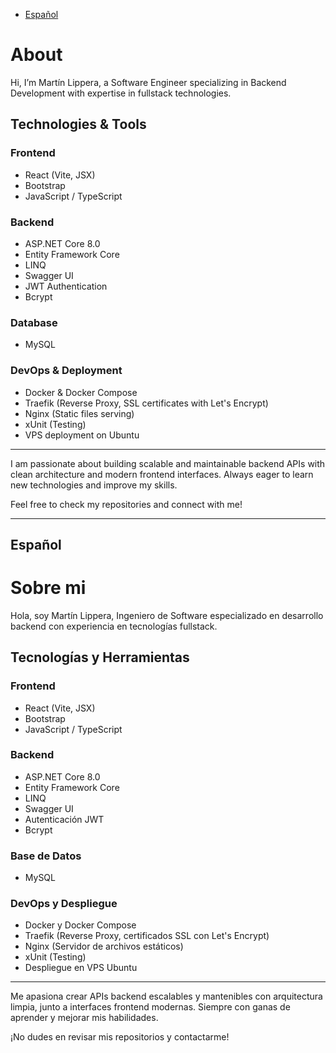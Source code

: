- [Español](#español)

# About

Hi, I’m Martín Lippera, a Software Engineer specializing in Backend Development with expertise in fullstack technologies.

## Technologies & Tools

### Frontend
- React (Vite, JSX)
- Bootstrap
- JavaScript / TypeScript

### Backend
- ASP.NET Core 8.0
- Entity Framework Core
- LINQ
- Swagger UI
- JWT Authentication
- Bcrypt

### Database
- MySQL

### DevOps & Deployment
- Docker & Docker Compose
- Traefik (Reverse Proxy, SSL certificates with Let's Encrypt)
- Nginx (Static files serving)
- xUnit (Testing)
- VPS deployment on Ubuntu

---

I am passionate about building scalable and maintainable backend APIs with clean architecture and modern frontend interfaces. Always eager to learn new technologies and improve my skills.

Feel free to check my repositories and connect with me!

---

## Español

# Sobre mi

Hola, soy Martín Lippera, Ingeniero de Software especializado en desarrollo backend con experiencia en tecnologías fullstack.

## Tecnologías y Herramientas

### Frontend
- React (Vite, JSX)
- Bootstrap
- JavaScript / TypeScript

### Backend
- ASP.NET Core 8.0
- Entity Framework Core
- LINQ
- Swagger UI
- Autenticación JWT
- Bcrypt

### Base de Datos
- MySQL

### DevOps y Despliegue
- Docker y Docker Compose
- Traefik (Reverse Proxy, certificados SSL con Let's Encrypt)
- Nginx (Servidor de archivos estáticos)
- xUnit (Testing)
- Despliegue en VPS Ubuntu

---

Me apasiona crear APIs backend escalables y mantenibles con arquitectura limpia, junto a interfaces frontend modernas. Siempre con ganas de aprender y mejorar mis habilidades.

¡No dudes en revisar mis repositorios y contactarme!


